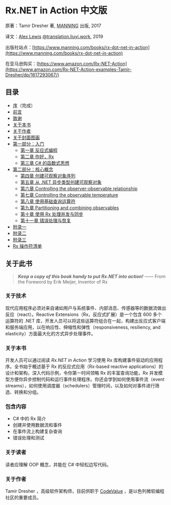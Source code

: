 # Rx.NET in Action 中文版

原著：Tamir Dresher 著, [MANNING](https://www.manning.com/) 出版, 2017

译文：[Alex Lewis](https://alexinea.com) [@translation.liuyi.work](https://translation.liuyi.work/rx-net-in-action-manning2017), 2019

出版社站点：[https://www.manning.com/books/rx-dot-net-in-action](https://www.manning.com/books/rx-dot-net-in-action)

在亚马逊购买：[https://www.amazon.com/Rx-NET-Action](https://www.amazon.com/Rx-NET-Action-examples-Tamir-Dresher/dp/1617293067/)

## 目录

- [序](docs/foreword/)（完成）
- [前言](docs/preface/)
- [致谢](docs/acknowledgments/)
- [关于本书](docs/about-this-book/)
- [关于作者](docs/about-the-author/)
- [关于封面图画](docs/about-the-cover-illuatration/)
- [第一部分：入门](docs/part1/)
  - [第一章 反应式编程](docs/part1/1/)
  - [第二章 你好，Rx](docs/part1/2/)
  - [第三章 C# 的函数式思想](docs/part1/3/)
- [第二部分：核心概念](docs/part2/)
  - [第四章 创建可观察对象序列](docs/part2/4/)
  - [第五章 从 .NET 异步类型创建可观察对象](docs/part2/5/)
  - [第六章 Controlling the observer-observable relationship](docs/part2/6/)
  - [第七章 Controlling the observable temperature](docs/part2/7/)
  - [第八章 使用基础查询运算符](docs/part2/8/)
  - [第九章 Partitioning and combining observables](docs/part2/8/)
  - [第十章 使用 Rx 处理并发与同步](docs/part2/10/)
  - [第十一章 错误处理与恢复](docs/part2/11/)
- [附录一](docs/appendix-a/)
- [附录二](docs/appendix-b/)
- [附录三](docs/appendix-c/)
- [Rx 操作符清单](docs/catalog-of-rx-operators/)

## 关于此书

> **_Keep a copy of this book handy to put Rx.NET into action!_** —— From the Foreword by Erik Meijer, Inventor of Rx

### 关于技术

现代应用程序必须对来自诸如用户与系统事件、内部消息、传感器等的数据流做出反应（react）。Reactive Extensions（Rx，反应式扩展）是一个包含 600 多个运算符的 .NET 库，开发人员可以将这些运算符组合在一起，构建出反应式客户端和服务端应用，以在响应性、伸缩性和弹性（responsiveness, resiliency, and elasticity）方面最大化的方式异步处理事件。

### 关于本书

开发人员可以通过阅读 _Rx.NET in Action_ 学习使用 Rx 库构建事件驱动的应用程序。全书始于概述基于 Rx 的反应式应用（Rx-based reactive applications）的设计和架构，深入代码示例，令你第一时间领略 Rx 的丰富查询功能，Rx 并发模型方便你异步控制代码和运行事件处理程序。你还会学到如何使用事件流（event streams），如何使用调度器（schedulers）管理时间，以及如何对事件进行筛选、转换和分组。

### 包含内容

- C# 中的 Rx 简介
- 创建并使用数据流和事件
- 在事件流上构建复杂查询
- 错误处理和测试

### 关于读者

读者应理解 OOP 概念，并能在 C# 中轻松边写代码。

### 关于作者

Tamir Dresher ，高级软件架构师，目前供职于 [CodeValue](https://codevalue.net/) ，是以色列微软编程社区的重要成员。

